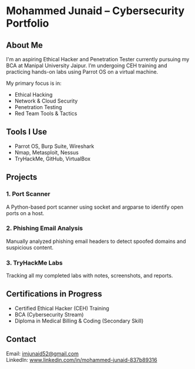 # Mohammed Junaid – Cybersecurity Portfolio

## About Me
I'm an aspiring Ethical Hacker and Penetration Tester currently pursuing my BCA at Manipal University Jaipur. I’m undergoing CEH training and practicing hands-on labs using Parrot OS on a virtual machine. 

My primary focus is in:
- Ethical Hacking
- Network & Cloud Security
- Penetration Testing
- Red Team Tools & Tactics

## Tools I Use
- Parrot OS, Burp Suite, Wireshark
- Nmap, Metasploit, Nessus
- TryHackMe, GitHub, VirtualBox

## Projects
### 1. Port Scanner
A Python-based port scanner using socket and argparse to identify open ports on a host.

### 2. Phishing Email Analysis
Manually analyzed phishing email headers to detect spoofed domains and suspicious content.

### 3. TryHackMe Labs
Tracking all my completed labs with notes, screenshots, and reports.

## Certifications in Progress
- Certified Ethical Hacker (CEH) Training
- BCA (Cybersecurity Stream)
- Diploma in Medical Billing & Coding (Secondary Skill)

## Contact
Email: imjunaid52@gmail.com  
LinkedIn: www.linkedin.com/in/mohammed-junaid-837b89316
